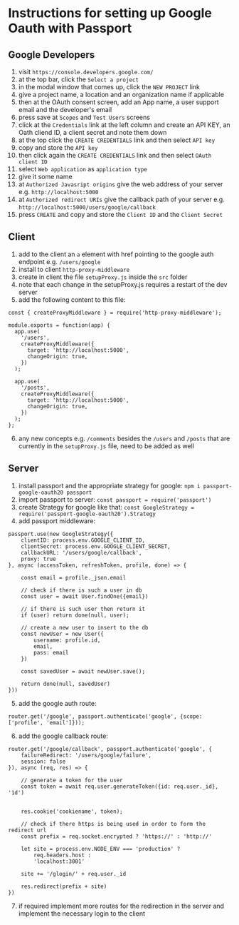 # Instructions for setting up Google Oauth with Passport

## Google Developers

1. visit `https://console.developers.google.com/`
2. at the top bar, click the `Select a project`
3. in the modal window that comes up, click the `NEW PROJECT` link
4. give a project name, a location and an organization name if applicable
5. then at the OAuth consent screen, add an App name, a user support email and the developer's email
6. press save at `Scopes` and `Test Users` screens
7. click at the `Credentials` link at the left column and create an API KEY, an Oath cliend ID, a client secret and note them down
8. at the top click the `CREATE CREDENTIALS` link and then select `API key`
9. copy and store the `API key`
10. then click again the `CREATE CREDENTIALS` link and then select `OAuth client ID`
11. select `Web application` as `application type`
12. give it some name
13. at `Authorized Javasript origins` give the web address of your server e.g. `http://localhost:5000` 
14. at `Authorized redirect URIs` give the callback path of your server e.g. `http://localhost:5000/users/google/callback`
15. press `CREATE` and copy and store the `Client ID` and the `Client Secret`

## Client

1.  add to the client an `a` element with href pointing to the google auth endpoint e.g. `/users/google`
2. install to client `http-proxy-middleware`
3. create in client the file `setupProxy.js` inside the `src` folder
4. note that each change in the setupProxy.js requires a restart of the dev server
5. add the following content to this file:
```
const { createProxyMiddleware } = require('http-proxy-middleware');

module.exports = function(app) {
  app.use(
    '/users',
    createProxyMiddleware({
      target: 'http://localhost:5000',
      changeOrigin: true,
    })
  );

  app.use(
    '/posts',
    createProxyMiddleware({
      target: 'http://localhost:5000',
      changeOrigin: true,
    })
  );
};
```
6. any new concepts e.g. `/comments` besides the `/users` and `/posts` that are currently in the `setupProxy.js` file, need to be added as well

## Server
1. install passport and the appropriate strategy for google: `npm i passport-google-oauth20 passport`
2. import passport to server:
`const passport = require('passport')`
3. create Strategy for google like that:
`const GoogleStrategy = require('passport-google-oauth20').Strategy`
4. add passport middleware: 
```
passport.use(new GoogleStrategy({
    clientID: process.env.GOOGLE_CLIENT_ID,
    clientSecret: process.env.GOOGLE_CLIENT_SECRET,
    callbackURL: '/users/google/callback',
    proxy: true
}, async (accessToken, refreshToken, profile, done) => {

    const email = profile._json.email

    // check if there is such a user in db
    const user = await User.findOne({email})

    // if there is such user then return it
    if (user) return done(null, user);

    // create a new user to insert to the db
    const newUser = new User({
        username: profile.id,
        email,
        pass: email
    })

    const savedUser = await newUser.save();

    return done(null, savedUser)
}))
```
5. add the google auth route:
```
router.get('/google', passport.authenticate('google', {scope: ['profile', 'email']})); 
```
6. add the google callback route:
```
router.get('/google/callback', passport.authenticate('google', {
    failureRedirect: '/users/google/failure',
    session: false
}), async (req, res) => {

    // generate a token for the user
    const token = await req.user.generateToken({id: req.user._id}, '1d')
    

    res.cookie('cookiename', token);

    // check if there https is being used in order to form the redirect url
    const prefix = req.socket.encrypted ? 'https://' : 'http://'

    let site = process.env.NODE_ENV === 'production' ? 
        req.headers.host :
        'localhost:3001'

    site += '/glogin/' + req.user._id
    
    res.redirect(prefix + site)
})
```
7. if required implement more routes for the redirection in the server and implement the necessary login to the client